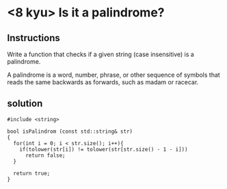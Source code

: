 # <8 kyu> Is it a palindrome?

## Instructions

Write a function that checks if a given string (case insensitive) is a palindrome.

A palindrome is a word, number, phrase, or other sequence of symbols that reads the same backwards as forwards, such as madam or racecar.

## solution

```
#include <string>

bool isPalindrom (const std::string& str)
{
  for(int i = 0; i < str.size(); i++){
    if(tolower(str[i]) != tolower(str[str.size() - 1 - i]))
      return false;
  }
    
  return true;
}
```
